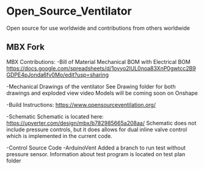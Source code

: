 # Open_Source_Ventilator
Open source for use worldwide and contributions from others worldwide

MBX Fork
--------------------------
MBX Contributions:
-Bill of Material
Mechanical BOM with Electrical BOM 
https://docs.google.com/spreadsheets/d/1ovyo2lUL0noa83XnP0gwtcc2B9GDPE4pJonda6fv0Mo/edit?usp=sharing

-Mechanical Drawings of the ventilator
See Drawing folder for both drawings and exploded view video
Models will be coming soon on Onshape

-Build Instructions:
https://www.opensourceventilation.org/

-Schematic
Schematic is located here: https://upverter.com/design/mbx/b782985665a208aa/
Schematic does not include pressure controls, but it does allows for dual inline valve control which is implemented in the current code.

-Control Source Code -ArduinoVent
Added a branch to run test without pressure sensor. Information about test program is located on test plan folder